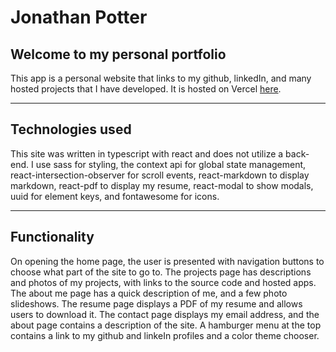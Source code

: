 # Jonathan Potter

## Welcome to my personal portfolio

This app is a personal website that links to my github, linkedIn, and many hosted projects that I have developed. It is hosted on Vercel [here](https://portfolio-kappa-black-98.vercel.app/).

---

## Technologies used

This site was written in typescript with react and does not utilize a
back-end. I use sass for styling, the context api for global state
management, react-intersection-observer for scroll events,
react-markdown to display markdown, react-pdf to display my resume,
react-modal to show modals, uuid for element keys, and fontawesome for
icons.

---

## Functionality

On opening the home page, the user is presented with navigation buttons to choose what part of the site to go to. The projects page has descriptions and photos of my projects, with links to the source code and hosted apps. The about me page has a quick description of me, and a few photo slideshows. The resume page displays a PDF of my resume and allows users to download it. The contact page displays my email address, and the about page contains a description of the site. A hamburger menu at the top contains a link to my github and linkeIn profiles and a color theme chooser.
